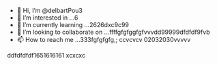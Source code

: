 - 👋 Hi, I’m @delbartPou3
- 👀 I’m interested in ...6
- 🌱 I’m currently learning ...2626dxc9c99
- 💞️ I’m looking to collaborate on ...ffffgfgfggfgfvvvdd99999dfdfdf9fvb
- 📫 How to reach me ...333fgfgfgfg,; ccvcvcv
02032030vvvvv
<!---161561561
delbartPou3/delbartPou3 is a ✨ special ✨ repository because its `README.md` (this file) appears on your GitHub profile.dfdfdfdf
You can click the Preview link to take a look at your changes.
--->
ddfdfdfdf1651616161
xcxcxc
